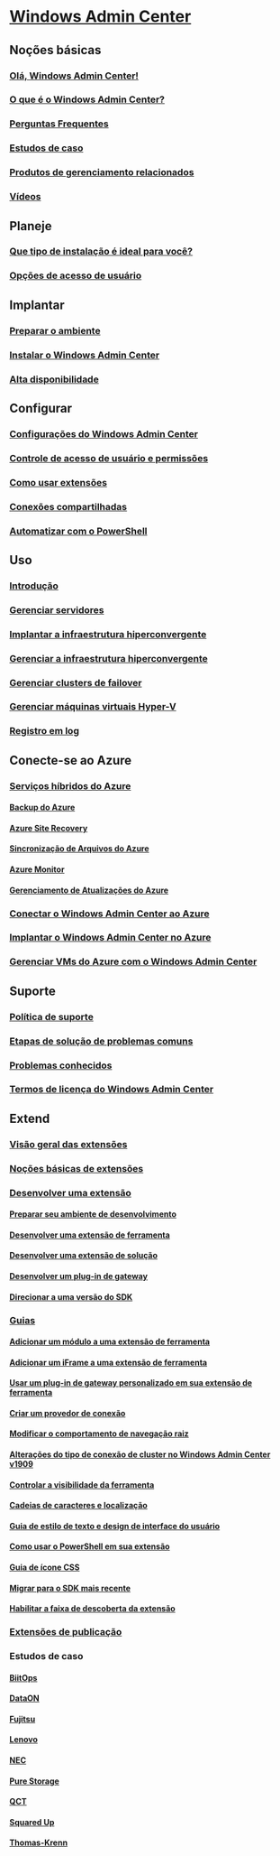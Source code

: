 # [Windows Admin Center](overview.md)

## Noções básicas
### [Olá, Windows Admin Center!](understand/windows-admin-center.md)
### [O que é o Windows Admin Center?](understand/what-is.md)
### [Perguntas Frequentes](understand/faq.md)
### [Estudos de caso](understand/case-studies.md)
### [Produtos de gerenciamento relacionados](understand/related-management.md)
### [Vídeos](understand/videos.md)

## Planeje
### [Que tipo de instalação é ideal para você?](plan/installation-options.md)
### [Opções de acesso de usuário](plan/user-access-options.md)

## Implantar
### [Preparar o ambiente](deploy/prepare-environment.md)
### [Instalar o Windows Admin Center](deploy/install.md)
### [Alta disponibilidade](deploy/high-availability.md)


## Configurar
### [Configurações do Windows Admin Center](configure/settings.md)
### [Controle de acesso de usuário e permissões](configure/user-access-control.md)
### [Como usar extensões](configure/using-extensions.md)
### [Conexões compartilhadas](configure/shared-connections.md)
### [Automatizar com o PowerShell](configure/use-powershell.md)

## Uso
### [Introdução](use/get-started.md)
### [Gerenciar servidores](use/manage-servers.md)
### [Implantar a infraestrutura hiperconvergente](use/deploy-hyperconverged-infrastructure.md)
### [Gerenciar a infraestrutura hiperconvergente](use/manage-hyper-converged.md)
### [Gerenciar clusters de failover](use/manage-failover-clusters.md)
### [Gerenciar máquinas virtuais Hyper-V](use/manage-virtual-machines.md)
### [Registro em log](use/logging.md)


## Conecte-se ao Azure
### [Serviços híbridos do Azure](azure/index.md)
#### [Backup do Azure](azure/azure-backup.md)
#### [Azure Site Recovery](azure/azure-site-recovery.md)
#### [Sincronização de Arquivos do Azure](azure/azure-file-sync.md)
#### [Azure Monitor](azure/azure-monitor.md)
#### [Gerenciamento de Atualizações do Azure](azure/azure-update-management.md)
### [Conectar o Windows Admin Center ao Azure](azure/azure-integration.md)
### [Implantar o Windows Admin Center no Azure](azure/deploy-wac-in-azure.md)
### [Gerenciar VMs do Azure com o Windows Admin Center](azure/manage-azure-vms.md)

## Suporte
### [Política de suporte](support/index.md)
### [Etapas de solução de problemas comuns](support/troubleshooting.md)
### [Problemas conhecidos](support/known-issues.md)
### [Termos de licença do Windows Admin Center](../../windows-server-licensing/windows-admin-center-licensing.md)

## Extend
### [Visão geral das extensões](extend/extensibility-overview.md)
### [Noções básicas de extensões](extend/understand-extensions.md)
### [Desenvolver uma extensão](extend/developing-extensions.md)
#### [Preparar seu ambiente de desenvolvimento](extend/prepare-development-environment.md)
#### [Desenvolver uma extensão de ferramenta](extend/develop-tool.md)
#### [Desenvolver uma extensão de solução](extend/develop-solution.md)
#### [Desenvolver um plug-in de gateway](extend/develop-gateway-plugin.md)
#### [Direcionar a uma versão do SDK](extend/target-sdk-version.md)
### [Guias](extend/guides.md)
#### [Adicionar um módulo a uma extensão de ferramenta](extend/guides/add-module.md)
#### [Adicionar um iFrame a uma extensão de ferramenta](extend/guides/add-iFrame.md)
#### [Usar um plug-in de gateway personalizado em sua extensão de ferramenta](extend/guides/use-custom-gateway-plugin.md)
#### [Criar um provedor de conexão](extend/guides/create-connection-provider.md)
#### [Modificar o comportamento de navegação raiz](extend/guides/modify-root-navigation.md)
#### [Alterações do tipo de conexão de cluster no Windows Admin Center v1909](extend/guides/cluster-connection-change-wac-1909.md)
#### [Controlar a visibilidade da ferramenta](extend/guides/dynamic-tool-display.md)
#### [Cadeias de caracteres e localização](extend/guides/strings-localization.md)
#### [Guia de estilo de texto e design de interface do usuário](extend/guides/ui-text-style-guide.md)
#### [Como usar o PowerShell em sua extensão](extend/guides/powershell.md)
#### [Guia de ícone CSS](extend/guides/cssicons.md)
#### [Migrar para o SDK mais recente](extend/guides/migration-guide-0_1-1_0.md)
#### [Habilitar a faixa de descoberta da extensão](extend/guides/extension-discovery-banner.md)
### [Extensões de publicação](extend/publish-extensions.md)
### Estudos de caso
#### [BiitOps](extend/case-studies/biitops.md)
#### [DataON](extend/case-studies/dataon.md)
#### [Fujitsu](extend/case-studies/fujitsu.md)
#### [Lenovo](extend/case-studies/lenovo.md)
#### [NEC](extend/case-studies/nec.md)
#### [Pure Storage](extend/case-studies/purestorage.md)
#### [QCT](extend/case-studies/qct.md)
#### [Squared Up](extend/case-studies/squared-up.md)
#### [Thomas-Krenn](extend/case-studies/thomas-krenn.md)



